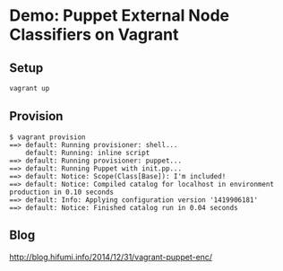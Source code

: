 # Demo: Puppet External Node Classifiers on Vagrant

## Setup

```sh
vagrant up
```

## Provision

```console
$ vagrant provision
==> default: Running provisioner: shell...
    default: Running: inline script
==> default: Running provisioner: puppet...
==> default: Running Puppet with init.pp...
==> default: Notice: Scope(Class[Base]): I'm included!
==> default: Notice: Compiled catalog for localhost in environment production in 0.10 seconds
==> default: Info: Applying configuration version '1419906181'
==> default: Notice: Finished catalog run in 0.04 seconds
```

## Blog

http://blog.hifumi.info/2014/12/31/vagrant-puppet-enc/
